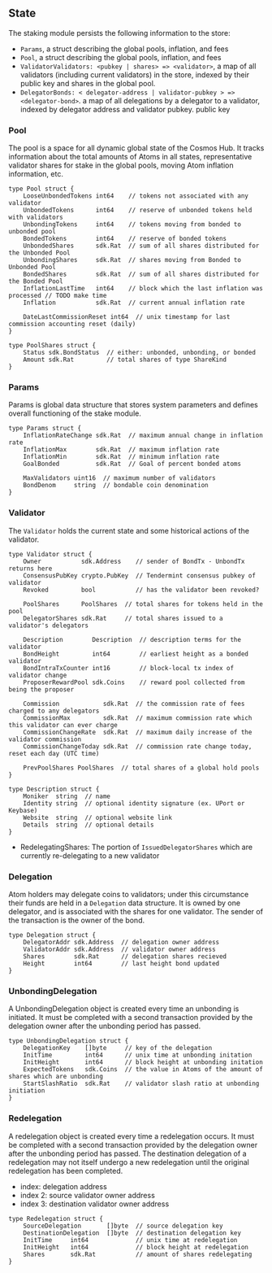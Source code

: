 
## State

The staking module persists the following information to the store:
* `Params`, a struct describing the global pools, inflation, and fees
* `Pool`, a struct describing the global pools, inflation, and fees
* `ValidatorValidators: <pubkey | shares> => <validator>`, a map of all validators (including current validators) in the store,
indexed by their public key and shares in the global pool.
* `DelegatorBonds: < delegator-address | validator-pubkey > => <delegator-bond>`. a map of all delegations by a delegator to a validator,
indexed by delegator address and validator pubkey.
  public key

### Pool

The pool is a space for all dynamic global state of the Cosmos Hub.  It tracks
information about the total amounts of Atoms in all states, representative
validator shares for stake in the global pools, moving Atom inflation
information, etc.

```golang
type Pool struct {
    LooseUnbondedTokens int64    // tokens not associated with any validator
	UnbondedTokens      int64    // reserve of unbonded tokens held with validators
	UnbondingTokens     int64    // tokens moving from bonded to unbonded pool
	BondedTokens        int64    // reserve of bonded tokens
	UnbondedShares      sdk.Rat  // sum of all shares distributed for the Unbonded Pool
	UnbondingShares     sdk.Rat  // shares moving from Bonded to Unbonded Pool
	BondedShares        sdk.Rat  // sum of all shares distributed for the Bonded Pool
	InflationLastTime   int64    // block which the last inflation was processed // TODO make time
	Inflation           sdk.Rat  // current annual inflation rate

	DateLastCommissionReset int64  // unix timestamp for last commission accounting reset (daily)
}

type PoolShares struct {
	Status sdk.BondStatus  // either: unbonded, unbonding, or bonded
	Amount sdk.Rat         // total shares of type ShareKind
}
```

### Params

Params is global data structure that stores system parameters and defines
overall functioning of the stake module. 

```golang
type Params struct {
    InflationRateChange sdk.Rat  // maximum annual change in inflation rate
	InflationMax        sdk.Rat  // maximum inflation rate
	InflationMin        sdk.Rat  // minimum inflation rate
	GoalBonded          sdk.Rat  // Goal of percent bonded atoms

	MaxValidators uint16  // maximum number of validators
	BondDenom     string  // bondable coin denomination
}
```

### Validator

The `Validator` holds the current state and some historical actions of the
validator.

```golang
type Validator struct {
	Owner           sdk.Address    // sender of BondTx - UnbondTx returns here
	ConsensusPubKey crypto.PubKey  // Tendermint consensus pubkey of validator
	Revoked         bool           // has the validator been revoked?

	PoolShares      PoolShares  // total shares for tokens held in the pool
	DelegatorShares sdk.Rat     // total shares issued to a validator's delegators

	Description        Description  // description terms for the validator
	BondHeight         int64        // earliest height as a bonded validator
	BondIntraTxCounter int16        // block-local tx index of validator change
	ProposerRewardPool sdk.Coins    // reward pool collected from being the proposer

	Commission            sdk.Rat  // the commission rate of fees charged to any delegators
	CommissionMax         sdk.Rat  // maximum commission rate which this validator can ever charge
	CommissionChangeRate  sdk.Rat  // maximum daily increase of the validator commission
	CommissionChangeToday sdk.Rat  // commission rate change today, reset each day (UTC time)

	PrevPoolShares PoolShares  // total shares of a global hold pools
}

type Description struct {
	Moniker  string  // name
	Identity string  // optional identity signature (ex. UPort or Keybase)
	Website  string  // optional website link
	Details  string  // optional details
}
```

* RedelegatingShares: The portion of `IssuedDelegatorShares` which are 
  currently re-delegating to a new validator

### Delegation

Atom holders may delegate coins to validators; under this circumstance their
funds are held in a `Delegation` data structure. It is owned by one 
delegator, and is associated with the shares for one validator. The sender of 
the transaction is the owner of the bond.

```golang
type Delegation struct {
	DelegatorAddr sdk.Address  // delegation owner address
	ValidatorAddr sdk.Address  // validator owner address
	Shares        sdk.Rat      // delegation shares recieved 
	Height        int64        // last height bond updated
}
```

### UnbondingDelegation

A UnbondingDelegation object is created every time an unbonding is initiated.
It must be completed with a second transaction provided by the delegation owner
after the unbonding period has passed.

```golang
type UnbondingDelegation struct {
    DelegationKey    []byte     // key of the delegation
    InitTime         int64      // unix time at unbonding initation
    InitHeight       int64      // block height at unbonding initation
    ExpectedTokens   sdk.Coins  // the value in Atoms of the amount of shares which are unbonding
    StartSlashRatio  sdk.Rat    // validator slash ratio at unbonding initiation
}
``` 

### Redelegation

A redelegation object is created every time a redelegation occurs. It must be
completed with a second transaction provided by the delegation owner after the
unbonding period has passed.  The destination delegation of a redelegation may
not itself undergo a new redelegation until the original redelegation has been
completed.

 - index: delegation address
 - index 2: source validator owner address
 - index 3: destination validator owner address

```golang
type Redelegation struct {
    SourceDelegation       []byte  // source delegation key
    DestinationDelegation  []byte  // destination delegation key
    InitTime     int64             // unix time at redelegation
    InitHeight   int64             // block height at redelegation
    Shares       sdk.Rat           // amount of shares redelegating
}
```
